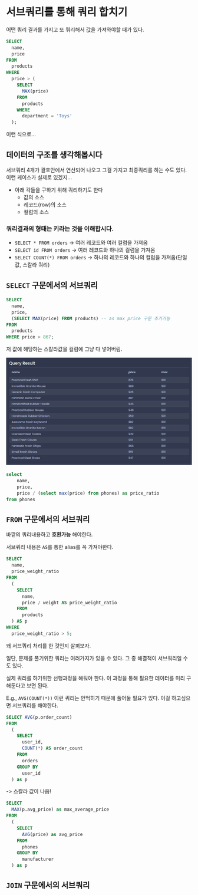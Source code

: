 # 서브쿼리를 통해 쿼리 합치기

어떤 쿼리 결과를 가지고 또 쿼리해서 값을 가져와야할 때가 있다.

```sql
SELECT
  name,
  price
FROM
  products
WHERE
  price > (
    SELECT
      MAX(price)
    FROM
      products
    WHERE
      department = 'Toys'
  );
```

이런 식으로...

## 데이터의 구조를 생각해봅시다

서브쿼리 4개가 괄호안에서 연산되어 나오고 그걸 가지고 최종쿼리를 하는 수도 있다. 이런 케이스가 실제로 있겠지...

- 아래 각들을 구하기 위해 쿼리하기도 한다
  - 값의 소스
  - 레코드(row)의 소스
  - 컬럼의 소스

### 쿼리결과의 형태는 키라는 것을 이해합시다.

- `SELECT * FROM orders` -> 여러 레코드와 여러 컬럼을 가져옴
- `SELECT id FROM orders` -> 여러 레코드와 하나의 컬럼을 가져옴
- `SELECT COUNT(*) FROM orders` -> 하나의 레코드와 하나의 컬럼을 가져옴(단일값, 스칼라 쿼리)

## `SELECT` 구문에서의 서브쿼리

```sql
SELECT
  name,
  price,
  (SELECT MAX(price) FROM products) -- as max_price 구문 추가가능
FROM
  products
WHERE price > 867;
```

저 값에 해당하는 스칼라값을 컬럼에 그냥 다 넣어버림.

![01 subquery](./media/01_subquery.png)

```sql
select
    name,
    price,
    price / (select max(price) from phones) as price_ratio
from phones
```

## `FROM` 구문에서의 서브쿼리

바깥의 쿼리내용하고 **호환가능** 해야한다.

서브쿼리 내용은 `AS`를 통한 alias를 꼭 가져야한다.

```sql
SELECT
  name,
  price_weight_ratio
FROM
  (
    SELECT
      name,
      price / weight AS price_weight_ratio
    FROM
      products
  ) AS p
WHERE
  price_weight_ratio > 5;
```

왜 서브쿼리 처리를 한 것인지 살펴보자.

일단, 문제를 풀기위한 쿼리는 여러가지가 있을 수 있다. 그 중 해결책이 서브쿼리일 수도 있다.

실제 쿼리를 하기위한 선행과정을 해둬야 한다. 이 과정을 통해 필요한 데이터를 미리 구해둔다고 보면 된다.

E.g., `AVG(COUNT(*))` 이런 쿼리는 안먹히기 때문에 풀어둘 필요가 있다. 이걸 하고싶으면 서브쿼리를 해야한다.

```sql
SELECT AVG(p.order_count)
FROM
  (
    SELECT
      user_id,
      COUNT(*) AS order_count
    FROM
      orders
    GROUP BY
      user_id
  ) as p
```

-> 스칼라 값이 나옴!

```sql
SELECT
  MAX(p.avg_price) as max_average_price
FROM
  (
    SELECT
      AVG(price) as avg_price
    FROM
      phones
    GROUP BY
      manufacturer
  ) as p
```

## `JOIN` 구문에서의 서브쿼리
